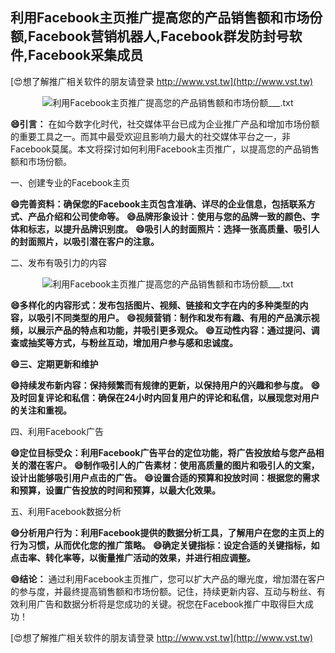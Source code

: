 ## **利用Facebook主页推广提高您的产品销售额和市场份额,Facebook营销机器人,Facebook群发防封号软件,Facebook采集成员**

[😍想了解推广相关软件的朋友请登录 http://www.vst.tw](http://www.vst.tw)

 <center><img src="https://vst.tw/MP4/tuiguang/png/6.png" alt="利用Facebook主页推广提高您的产品销售额和市场份额___.txt"></center>

**😄引言：**
在如今数字化时代，社交媒体平台已成为企业推广产品和增加市场份额的重要工具之一。而其中最受欢迎且影响力最大的社交媒体平台之一，非Facebook莫属。本文将探讨如何利用Facebook主页推广，以提高您的产品销售额和市场份额。

一、创建专业的Facebook主页

**😄完善资料：确保您的Facebook主页包含准确、详尽的企业信息，包括联系方式、产品介绍和公司使命等。**
**😄品牌形象设计：使用与您的品牌一致的颜色、字体和标志，以提升品牌识别度。**
**😄吸引人的封面照片：选择一张高质量、吸引人的封面照片，以吸引潜在客户的注意。**

二、发布有吸引力的内容

 <center><img src="https://vst.tw/MP4/tuiguang/png/2.png" alt="利用Facebook主页推广提高您的产品销售额和市场份额___.txt"></center>

**😄多样化的内容形式：发布包括图片、视频、链接和文字在内的多种类型的内容，以吸引不同类型的用户。**
**😄视频营销：制作和发布有趣、有用的产品演示视频，以展示产品的特点和功能，并吸引更多观众。**
**😄互动性内容：通过提问、调查或抽奖等方式，与粉丝互动，增加用户参与感和忠诚度。**

**😄三、定期更新和维护**

**😄持续发布新内容：保持频繁而有规律的更新，以保持用户的兴趣和参与度。**
**😄及时回复评论和私信：确保在24小时内回复用户的评论和私信，以展现您对用户的关注和重视。**

四、利用Facebook广告

**😄定位目标受众：利用Facebook广告平台的定位功能，将广告投放给与您产品相关的潜在客户。**
**😄制作吸引人的广告素材：使用高质量的图片和吸引人的文案，设计出能够吸引用户点击的广告。**
**😄设置合适的预算和投放时间：根据您的需求和预算，设置广告投放的时间和预算，以最大化效果。**

五、利用Facebook数据分析

**😄分析用户行为：利用Facebook提供的数据分析工具，了解用户在您的主页上的行为习惯，从而优化您的推广策略。**
**😄确定关键指标：设定合适的关键指标，如点击率、转化率等，以衡量推广活动的效果，并进行相应调整。**

**😄结论：**
通过利用Facebook主页推广，您可以扩大产品的曝光度，增加潜在客户的参与度，并最终提高销售额和市场份额。记住，持续更新内容、互动与粉丝、有效利用广告和数据分析将是您成功的关键。祝您在Facebook推广中取得巨大成功！

[😍想了解推广相关软件的朋友请登录 http://www.vst.tw](http://www.vst.tw)



